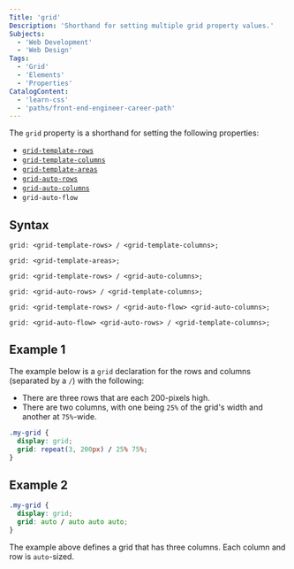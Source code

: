 ```yaml
---
Title: 'grid'
Description: 'Shorthand for setting multiple grid property values.'
Subjects:
  - 'Web Development'
  - 'Web Design'
Tags:
  - 'Grid'
  - 'Elements'
  - 'Properties'
CatalogContent:
  - 'learn-css'
  - 'paths/front-end-engineer-career-path'
---
```


The `grid` property is a shorthand for setting the following properties:

- [`grid-template-rows`](https://www.codecademy.com/resources/docs/css/grids/grid-template-rows)
- [`grid-template-columns`](https://www.codecademy.com/resources/docs/css/grids/grid-template-columns)
- [`grid-template-areas`](https://www.codecademy.com/resources/docs/css/grids/grid-template-areas)
- [`grid-auto-rows`](https://www.codecademy.com/resources/docs/css/grids/grid-auto-rows)
- [`grid-auto-columns`](https://www.codecademy.com/resources/docs/css/grids/grid-auto-columns)
- `grid-auto-flow`

## Syntax

```pseudo
grid: <grid-template-rows> / <grid-template-columns>;

grid: <grid-template-areas>;

grid: <grid-template-rows> / <grid-auto-columns>;

grid: <grid-auto-rows> / <grid-template-columns>;

grid: <grid-template-rows> / <grid-auto-flow> <grid-auto-columns>;

grid: <grid-auto-flow> <grid-auto-rows> / <grid-template-columns>;
```

## Example 1

The example below is a `grid` declaration for the rows and columns (separated by a `/`) with the following:

- There are three rows that are each 200-pixels high.
- There are two columns, with one being `25%` of the grid's width and another at `75%`-wide.

```css
.my-grid {
  display: grid;
  grid: repeat(3, 200px) / 25% 75%;
}
```

## Example 2

```css
.my-grid {
  display: grid;
  grid: auto / auto auto auto;
}
```

The example above defines a grid that has three columns. Each column and row is `auto`-sized.
